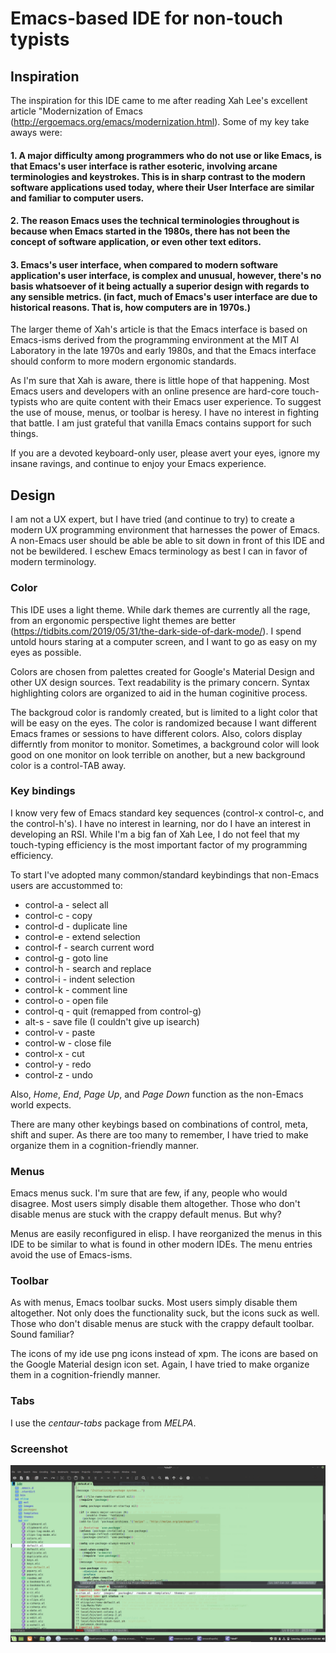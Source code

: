 # Emacs-based IDE for non-touch typists

## Inspiration

The inspiration for this IDE came to me after reading Xah Lee's excellent article "Modernization of Emacs (http://ergoemacs.org/emacs/modernization.html). Some of my key take aways were:

#### 1. A major difficulty among programmers who do not use or like Emacs, is that Emacs's user interface is rather esoteric, involving arcane terminologies and keystrokes. This is in sharp contrast to the modern software applications used today, where their User Interface are similar and familiar to computer users.

#### 2. The reason Emacs uses the technical terminologies throughout is because when Emacs started in the 1980s, there has not been the concept of software application, or even other text editors.

#### 3. Emacs's user interface, when compared to modern software application's user interface, is complex and unusual, however, there's no basis whatsoever of it being actually a superior design with regards to any sensible metrics. (in fact, much of Emacs's user interface are due to historical reasons. That is, how computers are in 1970s.)

The larger theme of Xah's article is that the Emacs interface is based on Emacs-isms derived from the programming environment at the MIT AI Laboratory in the late 1970s and early 1980s, and that the Emacs interface should conform to more modern ergonomic standards.

As I'm sure that Xah is aware, there is little hope of that happening. Most Emacs users and developers with an online presence are hard-core touch-typists who are quite content with their Emacs user experience. To suggest the use of mouse, menus, or toolbar is heresy. I have no interest in fighting that battle. I am just grateful that vanilla Emacs contains support for such things.

If you are a devoted keyboard-only user, please avert your eyes, ignore my insane ravings, and continue to enjoy your Emacs experience.

## Design

I am not a UX expert, but I have tried (and continue to try) to create a modern UX programming environment that harnesses the power of Emacs. A non-Emacs user should be able be able to sit down in front of this IDE and not be bewildered. I eschew Emacs terminology as best I can in favor of modern terminology.

### Color

This IDE uses a light theme. While dark themes are currently all the rage, from an ergonomic perspective light themes are better (https://tidbits.com/2019/05/31/the-dark-side-of-dark-mode/). I spend untold hours staring at a computer screen, and I want to go as easy on my eyes as possible.

Colors are chosen from palettes created for Google's Material Design and other UX design sources. Text readability is the primary concern. Syntax highlighting colors are organized to aid in the human coginitive process.

The backgroud color is randomly created, but is limited to a light color that will be easy on the eyes. The color is randomized because I want different Emacs frames or sessions to have different colors. Also, colors display differntly from monitor to monitor. Sometimes, a background color will look good on one monitor on look terrible on another, but a new background color is a control-TAB away.

### Key bindings

I know very few of Emacs standard key sequences (control-x control-c, and the control-h's). I have no interest in learning, nor do I have an interest in developing an RSI. While I'm a big fan of Xah Lee, I do not feel that my touch-typing efficiency is the most important factor of my programming efficiency.

To start I've adopted many common/standard keybindings that non-Emacs users are accustommed to:

* control-a - select all
* control-c - copy
* control-d - duplicate line
* control-e - extend selection
* control-f - search current word
* control-g - goto line
* control-h - search and replace
* control-i - indent selection
* control-k - comment line
* control-o - open file
* control-q - quit (remapped from control-g)
* alt-s     - save file (I couldn't give up isearch)
* control-v - paste
* control-w - close file
* control-x - cut
* control-y - redo
* control-z - undo

Also, *Home*, *End*, *Page Up*, and *Page Down* function as the non-Emacs world expects.

There are many other keybings based on combinations of control, meta, shift and super. As there are too many to remember, I have tried to make organize them in a cognition-friendly manner.

### Menus

Emacs menus suck. I'm sure that are few, if any, people who would disagree. Most users simply disable them altogether. Those who don't disable menus are stuck with the crappy default menus. But why?

Menus are easily reconfigured in elisp. I have reorganized the menus in this IDE to be similar to what is found in other modern IDEs. The menu entries avoid the use of Emacs-isms.

### Toolbar

As with menus, Emacs toolbar sucks. Most users simply disable them altogether. Not only does the functionality suck, but the icons suck as well. Those who don't disable menus are stuck with the crappy default toolbar. Sound familiar?

The icons of my ide use png icons instead of xpm. The icons are based on the Google Material design icon set. Again, I have tried to make organize them in a cognition-friendly manner.

### Tabs

I use the *centaur-tabs* package from *MELPA*.

### Screenshot

<img src="readme.png">
